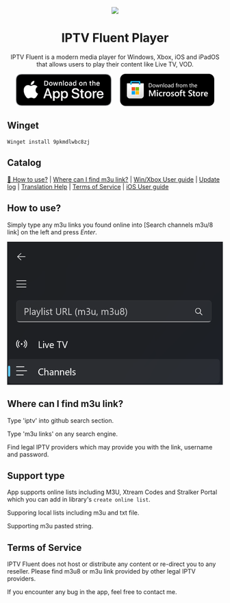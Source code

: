 <p align="center">
  <a href="https://apps.apple.com/app/iptv-fluent-player/id6744343679?pt=127753526&mt=8&ct=github&platform=iphone" target="_blank">
    <img width="128" align="center" src="https://store-images.s-microsoft.com/image/apps.22014.14260035015770905.070bbabf-ec58-40a9-8f62-88136f82d616.44985d5e-f1a7-4a7d-a47e-00ec2312cea4?h=576">
  </a>
</p>
<h1 align="center">
  IPTV Fluent Player
</h1>
<p align="center">
  IPTV Fluent is a modern media player for Windows, Xbox, iOS and iPadOS that allows users to play their content like Live TV, VOD.
</p>
<div align="center" style="display: flex; justify-content: center; gap: 20px;">
  <a href="https://apps.apple.com/app/iptv-fluent-player/id6744343679?pt=127753526&mt=8&ct=github" target="_blank">
    <img src="https://github.com/JimmyRespawn/IPTV-Fluent/blob/297695737dd1085997fc8e3f65560cb147e1d416/doc/images/appStoreBadge.png?raw=true"  height="75" alt="App Store link" />
  </a>
  <a href="https://www.microsoft.com/store/productId/9PKMDLWBC8ZJ?cid=github" target="_blank">
    <img src="https://github.com/JimmyRespawn/IPTV-Fluent/blob/main/doc/images/storeBadge.png?raw=true" height="75" alt="Microsoft Store link" />
  </a>
</div>


## Winget

```
Winget install 9pkmdlwbc8zj
```

## Catalog

[🚀 How to use?](#how-to-use) | [Where can I find m3u link?](#where-can-i-find-m3u-link) | [Win/Xbox User guide](https://app.linjimi.com/docs/iptv/?cid=github) | [Update log](https://app.linjimi.com/docs/iptv/updatelog/?cid=github) | [Translation Help](https://crowdin.com/project/iptvfluent) | [Terms of Service](#terms-of-service) | [iOS User guide](https://app.linjimi.com/docs/iptvios/?cid=github)

## How to use?

Simply type any m3u links you found online into [Search channels m3u/8 link] on the left and press _Enter_.

![IPTVHowtoImage](https://github.com/JimmyRespawn/IPTV-Fluent/blob/main/doc/images/SearchSectionIPTVFluent.png?raw=true)

## Where can I find m3u link?

Type 'iptv' into github search section.

Type 'm3u links' on any search engine.

Find legal IPTV providers which may provide you with the link, username and password.

## Support type

App supports online lists including M3U, Xtream Codes and Stralker Portal which you can add in library's `create online list`.

Supporing local lists including m3u and txt file.

Supporting m3u pasted string.

## Terms of Service

IPTV Fluent does not host or distribute any content or re-direct you to any reseller. Please find m3u8 or m3u link provided by other legal IPTV providers.

If you encounter any bug in the app, feel free to contact me.
